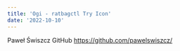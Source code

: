 ```yaml
---
title: 'Ogi - ratbagctl Try Icon'
date: '2022-10-10'
---
```


Paweł Świszcz
GitHub https://github.com/pawelswiszcz/
	
